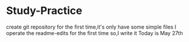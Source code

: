 # Study-Practice
create git repository for the first time,it's only have some simple files
I operate the readme-edits for the first time
so,I write it 
Today is May 27th
